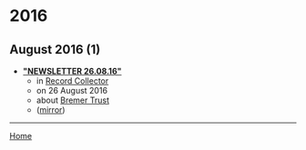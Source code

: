 # 2016

## August 2016 (1)

 - [**"NEWSLETTER 26.08.16"**](https://recordcollectormag.com/newsletter-26-08-16)
    - in [Record Collector](../../publications/record-collector/index.md)
    - on 26 August 2016
    - about [Bremer Trust](../../topics/bremer-trust/index.md)
    - ([mirror](https://web.archive.org/web/*/https://recordcollectormag.com/newsletter-26-08-16))

----

[Home](../index.md)
